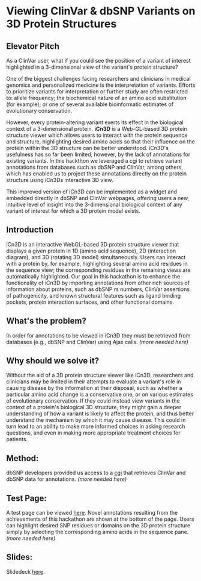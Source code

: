 # Viewing ClinVar & dbSNP Variants on 3D Protein Structures

## Elevator Pitch

As a ClinVar user, what if you could see the position of a variant of interest highlighted in a 3-dimensional view of the variant's protein structure?

One of the biggest challenges facing researchers and clinicians in medical genomics and personalized medicine is the interpretation of variants. Efforts to prioritize variants for interpretation or further study are often restricted to: allele frequency; the biochemical nature of an amino acid substitution (for example); or one of several available bioinformatic estimates of evolutionary conservation.

However, every protein-altering variant exerts its effect in the biological context of a 3-dimensional protein. **iCn3D** is a Web-GL-based 3D protein structure viewer which allows users to interact with the protein sequence and structure, highlighting desired amino acids so that their influence on the protein within the 3D structure can be better understood. iCn3D's usefulness has so far been limited, however, by the lack of annotations for existing variants. In this hackthon we leveraged a cgi to retrieve variant annotations from databases such as dbSNP and ClinVar, among others, which has enabled us to project these annotations directly on the protein structure using iCn3Ds interactive 3D view.

This improved version of iCn3D can be implemented as a widget and embedded directly in dbSNP and ClinVar webpages, offering users a new, intuitive level of insight into the 3-dimensional biological context of any variant of interest for which a 3D protein model exists. 

## Introduction

iCn3D is an interactive WebGL-based 3D protein structure viewer that displays a given protein in 1D (amino acid sequence), 2D (interaction diagram), and 3D (rotating 3D model) simultaneously. Users can interact with a protein by, for example, highlighting several amino acid residues in the sequence view; the corresponding residues in the remaining views are automatically highlighted. Our goal in this hackathon is to enhance the functionality of iCn3D by importing annotations from other rich sources of information about proteins, such as dbSNP rs numbers, ClinVar assertions of pathogenicity, and known structural features such as ligand binding pockets, protein interaction surfaces, and other functional domains.

## What's the problem?

In order for annotations to be viewed in iCn3D they must be retrieved from databases (e.g., dbSNP and ClinVar) using Ajax calls. _(more needed here)_

## Why should we solve it?

Without the aid of a 3D protein structure viewer like iCn3D, researchers and clinicians may be limited in their attempts to evaluate a variant's role in causing disease by the information at their disposal, such as whether a particular amino acid change is a conservative one, or on various estimates of evolutionary conservation. If they could instead view variants in the context of a protein's biological 3D structure, they might gain a deeper understanding of how a variant is likely to affect the protein, and thus better understand the mechanism by which it may cause disease. This could in turn lead to an ability to make more informed choices in asking research questions, and even in making more appropriate treatment choices for patients.

## Method:

dbSNP developers provided us access to a [cgi](https://www.ncbi.nlm.nih.gov/projects/SNP/beVarSearch.cgi?appname=iCn3D&format=bed&report=pdb2bed&gi=809237) that retrieves ClinVar and dbSNP data for annotations. _(more needed here)_

## Test Page:

A test page can be viewed [here](https://www.ncbi.nlm.nih.gov/Structure/icn3d2/seq.html?id=809237). Novel annotations resulting from the achievements of this hackathon are shown at the bottom of the page. Users can highlight desired SNP residues or domains on the 3D protein structure simply by selecting the corresponding amino acids in the sequence pane. _(more needed here)_

## Slides:

Slidedeck [here](http://slides.com/jiywang3/deck).
